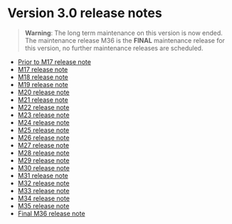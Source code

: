 Version 3.0 release notes
=========================

> **Warning**: The long term maintenance on this version is now ended.
> The maintenance release M36 is the **FINAL** maintenance release for this version,
> no further maintenance releases are scheduled.

- [Prior to M17 release note](/lesson/versions/legacy/v3-0/releasenote/releasenote)
- [M17 release note](/lesson/versions/legacy/v3-1/releasenote/releasenote-maintenance-17)
- [M18 release note](/lesson/versions/legacy/v3-0/releasenote/releasenote-maintenance-18)
- [M19 release note](/lesson/versions/legacy/v3-0/releasenote/releasenote-maintenance-19)
- [M20 release note](/lesson/versions/legacy/v3-0/releasenote/releasenote-maintenance-20)
- [M21 release note](/lesson/versions/legacy/v3-0/releasenote/releasenote-maintenance-21)
- [M22 release note](/lesson/versions/legacy/v3-0/releasenote/releasenote-maintenance-22)
- [M23 release note](/lesson/versions/legacy/v3-0/releasenote/releasenote-maintenance-23)
- [M24 release note](/lesson/versions/legacy/v3-0/releasenote/releasenote-maintenance-24)
- [M25 release note](/lesson/versions/legacy/v3-0/releasenote/releasenote-maintenance-25)
- [M26 release note](/lesson/versions/legacy/v3-0/releasenote/releasenote-maintenance-26)
- [M27 release note](/lesson/versions/legacy/v3-0/releasenote/releasenote-maintenance-27)
- [M28 release note](/lesson/versions/legacy/v3-0/releasenote/releasenote-maintenance-28)
- [M29 release note](/lesson/versions/legacy/v3-0/releasenote/releasenote-maintenance-29)
- [M30 release note](/lesson/versions/legacy/v3-0/releasenote/releasenote-maintenance-30)
- [M31 release note](/lesson/versions/legacy/v3-0/releasenote/releasenote-maintenance-31)
- [M32 release note](/lesson/versions/legacy/v3-0/releasenote/releasenote-maintenance-32)
- [M33 release note](/lesson/versions/legacy/v3-0/releasenote/releasenote-maintenance-33)
- [M34 release note](/lesson/versions/legacy/v3-0/releasenote/releasenote-maintenance-34)
- [M35 release note](/lesson/versions/legacy/v3-0/releasenote/releasenote-maintenance-35)
- [Final M36 release note](/lesson/versions/legacy/v3-0/releasenote/releasenote-maintenance-36)

